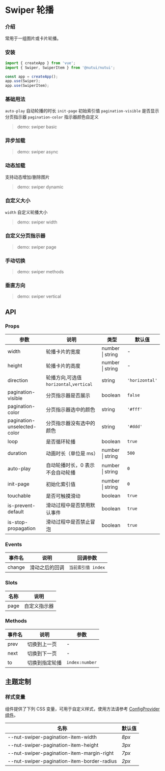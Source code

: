 # Swiper 轮播

### 介绍

常用于一组图片或卡片轮播。

### 安装

```js
import { createApp } from 'vue';
import { Swiper, SwiperItem } from '@nutui/nutui';

const app = createApp();
app.use(Swiper);
app.use(SwiperItem);
```

### 基础用法

`auto-play` 自动轮播的时长
`init-page` 初始索引值
`pagination-visible` 是否显示分页指示器
`pagination-color` 指示器颜色自定义

> demo: swiper basic

### 异步加载

> demo: swiper async

### 动态加载

支持动态增加/删除图片

> demo: swiper dynamic

### 自定义大小

`width` 自定义轮播大小

> demo: swiper width

### 自定义分页指示器

> demo: swiper page

### 手动切换

> demo: swiper methods

### 垂直方向

> demo: swiper vertical

## API

### Props

| 参数 | 说明 | 类型 | 默认值 |
| --- | --- | --- | --- |
| width | 轮播卡片的宽度 | number \| string | - |
| height | 轮播卡片的高度 | number \| string | - |
| direction | 轮播方向,可选值`horizontal`,`vertical` | string | `'horizontal'` |
| pagination-visible | 分页指示器是否展示 | boolean | `false` |
| pagination-color | 分页指示器选中的颜色 | string | `'#fff'` |
| pagination-unselected-color | 分页指示器没有选中的颜色 | string | `'#ddd'` |
| loop | 是否循环轮播 | boolean | `true` |
| duration | 动画时长（单位是 ms） | number \| string | `500` |
| auto-play | 自动轮播时长，0 表示不会自动轮播 | number \| string | `0` |
| init-page | 初始化索引值 | number \| string | `0` |
| touchable | 是否可触摸滑动 | boolean | `true` |
| is-prevent-default | 滑动过程中是否禁用默认事件 | boolean | `true` |
| is-stop-propagation | 滑动过程中是否禁止冒泡 | boolean | `true` |

### Events

| 事件名 | 说明 | 回调参数 |
| --- | --- | --- |
| change | 滑动之后的回调 | `当前索引值 index` |

### Slots

| 名称 | 说明 |
| --- | --- |
| page | 自定义指示器 |

### Methods

| 事件名 | 说明 | 参数 |
| --- | --- | --- |
| prev | 切换到上一页 | - |
| next | 切换到下一页 | - |
| to | 切换到指定轮播 | `index:number` |

## 主题定制

### 样式变量

组件提供了下列 CSS 变量，可用于自定义样式，使用方法请参考 [ConfigProvider 组件](#/zh-CN/component/configprovider)。

| 名称 | 默认值 |
| --- | --- |
| --nut-swiper-pagination-item-width | _8px_ |
| --nut-swiper-pagination-item-height | _3px_ |
| --nut-swiper-pagination-item-margin-right | _7px_ |
| --nut-swiper-pagination-item-border-radius | _2px_ |

